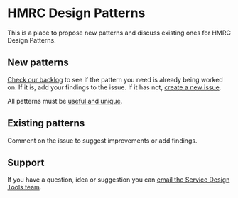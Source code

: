 # HMRC Design Patterns

This is a place to propose new patterns and discuss existing ones for HMRC Design Patterns.

## New patterns

[Check our backlog](https://github.com/hmrc/design-patterns/issues) to see if the pattern you need is already being worked on. If it is, add your findings to the issue. If it has not, [create a new issue](https://github.com/hmrc/design-patterns/issues/new).

All patterns must be [useful and unique](https://design-system.service.gov.uk/community/contribution-criteria/#new-proposals).

## Existing patterns

Comment on the issue to suggest improvements or add findings.

## Support

If you have a question, idea or suggestion you can [email the Service Design Tools team](hmrc-service-design-tools-g@digital.hmrc.gov.uk).
